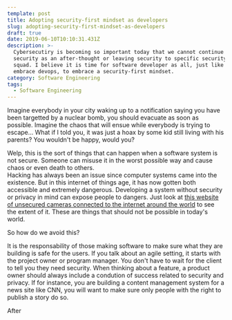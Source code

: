 ```yaml
---
template: post
title: Adopting security-first mindset as developers
slug: adopting-security-first-mindset-as-developers
draft: true
date: 2019-06-10T10:10:31.431Z
description: >-
  Cybersecutiry is becoming so important today that we cannot continue to put
  security as an after-thought or leaving security to specific security team or
  squad. I believe it is time for software developer as all, just like we
  embrace devops, to embrace a security-first mindset. 
category: Software Engineering
tags:
  - Software Engineering
---
```

Imagine everybody in your city waking up to a notification saying you have been targetted by a nuclear bomb, you should evacuate as soon as possible. Imagine the chaos that will ensue while everybody is trying to escape... What if I told you, it was just a hoax by some kid still living with his parents? You wouldn't be happy, would you?

Welp, this is the sort of things that can happen when a software system is not secure. Someone can misuse it in the worst possible way and cause chaos or even death to others.\
Hacking has always been an issue since computer systems came into the existence. But in this internet of things age, it has now gotten both accessible and extremely dangerous. Developing a system without security or privacy in mind can expose people to dangers. Just look at [this website of unsecured cameras connected to the internet around the world](https://www.insecam.org/en/bycountry/CA/) to see the extent of it. These are things that should not be possible in today's world.

So how do we avoid this?

It is the responsability of those making software to make sure what they are building is safe for the users. If you talk about an agile setting, it starts with the project owner or program manager. You don't have to wait for the client to tell you they need security. When thinking about a feature, a product owner should always include a condution of success related to security and privacy.
If for instance, you are building a content management system for a news site like CNN, you will want to make sure only people with the right to publish a story do so.

After
